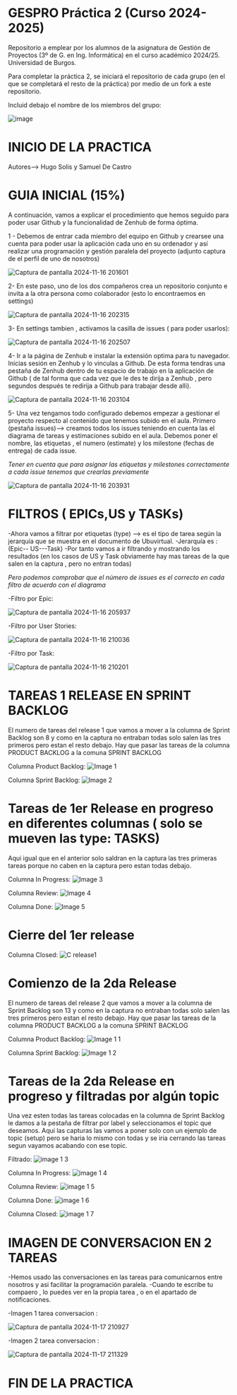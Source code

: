 # GESPRO Práctica 2 (Curso 2024-2025)
Repositorio a emplear por los alumnos de la asignatura de Gestión de Proyectos (3º de G. en Ing. Informática) en el curso académico 2024/25. Universidad de Burgos.

Para completar la práctica 2, se iniciará el repositorio de cada grupo (en el que se completará el resto de la práctica) por medio de un fork a este repositorio.

Incluid debajo el nombre de los miembros del grupo:

![image](https://github.com/user-attachments/assets/be4db69b-090a-4e6f-b5d1-80d4f23ada72)




# INICIO DE LA PRACTICA

Autores--> Hugo Solis y Samuel De Castro

# GUIA INICIAL (15%)

A continuación, vamos a explicar el procedimiento que hemos seguido para poder usar Github y la funcionalidad de Zenhub de forma óptima.

1 - Debemos de entrar cada miembro del equipo en Github y crearsee una cuenta para poder usar la aplicación cada uno en su ordenador y así realizar una programación y gestión paralela           del proyecto (adjunto captura de el perfil de uno de nosotros)

![Captura de pantalla 2024-11-16 201601](https://github.com/user-attachments/assets/d95c2d1d-eb17-47ef-80b4-f9e76bc821cb)


2- En este paso, uno de los dos compañeros crea un repositorio conjunto e invita a la otra persona como colaborador (esto lo encontraemos en settings)


![Captura de pantalla 2024-11-16 202315](https://github.com/user-attachments/assets/aa07ca0b-1a83-4205-84d8-20c939d1a831)


3- En settings tambien , activamos la casilla de issues ( para poder usarlos):

![Captura de pantalla 2024-11-16 202507](https://github.com/user-attachments/assets/da532773-0c7a-471a-b58a-9d73ac5e66d6)


4- Ir a la página de Zenhub e instalar la extensión optima para tu navegador. 
Inicias sesión en Zenhub y lo vinculas a Github.
De esta forma tendras una pestaña de Zenhub dentro de tu espacio de trabajo en la aplicación de Github ( de tal forma que cada vez que le des te dirija a Zenhub , pero segundos después
te redirija a Github para trabajar desde alli).


![Captura de pantalla 2024-11-16 203104](https://github.com/user-attachments/assets/b0d1ce69-2574-4443-b8ec-d0a8e54de90c)


5- Una vez tengamos todo configurado debemos empezar a gestionar el proyecto respecto al contenido que tenemos subido en el aula.
Primero (pestaña issues)--> creamos todos los issues teniendo en cuenta las el diagrama de tareas y estimaciones subido en el aula. Debemos poner el nombre, las etiquetas , el numero (estimate) y los milestone (fechas de entrega) de cada issue.

*Tener en cuenta que para asignar las etiquetas y milestones correctamente a cada issue tenemos que crearlas previamente*

![Captura de pantalla 2024-11-16 203931](https://github.com/user-attachments/assets/486cd087-904a-46bb-a537-f58d2e6408eb)


# FILTROS ( EPICs,US y TASKs)

-Ahora vamos a filtrar por etiquetas (type) --> es el tipo de tarea según la jerarquía que se muestra en el documento de Ubuvirtual. 
-Jerarquía es : (Epic-- US---Task)
-Por tanto vamos a ir filtrando y mostrando los resultados (en los casos de US y Task obviamente hay mas tareas de la que salen en la captura , pero no entran todas)

*Pero podemos comprobar que el número de issues es el correcto en cada filtro de acuerdo con el diagrama*

-Filtro por Epic:

![Captura de pantalla 2024-11-16 205937](https://github.com/user-attachments/assets/bc56cc60-df2e-4615-9650-8d2f85e77f8e)

-Filtro por User Stories: 

![Captura de pantalla 2024-11-16 210036](https://github.com/user-attachments/assets/915668b5-276c-4920-9517-ba5b6fa7909b)

-Filtro por Task: 

![Captura de pantalla 2024-11-16 210201](https://github.com/user-attachments/assets/15eb6995-5e65-4ac4-b9d8-99552d9b97c6)


# TAREAS 1 RELEASE EN SPRINT BACKLOG

El numero de tareas del release 1 que vamos a mover a la columna de Sprint Backlog son 8 y como en la captura no entraban todas solo salen las tres primeros pero estan el resto debajo.
Hay que pasar las tareas de la columna PRODUCT BACKLOG a la comuna SPRINT BACKLOG

Columna Product Backlog:
![Image 1](https://github.com/user-attachments/assets/26e2dd24-cf12-40c2-88e4-9629cf05baa3)

Columna Sprint Backlog:
![Image 2](https://github.com/user-attachments/assets/7b9d80d3-e183-45a5-8dc0-695d5d39462d)


# Tareas de 1er Release en progreso en diferentes columnas ( solo se mueven las type: TASKS) 

Aqui igual que en el anterior solo saldran en la captura las tres primeras tareas porque no caben en la captura pero estan todas debajo.

Columna In Progress:
![Image 3](https://github.com/user-attachments/assets/8019158a-d7ed-4c62-8a37-ff1d0837a926)

Columna Review:
![Image 4](https://github.com/user-attachments/assets/2f55794d-4c3e-4bd0-96a5-f45ad3c6ae87)

Columna Done:
![Image 5](https://github.com/user-attachments/assets/b597ee79-b8df-475a-9e51-96f0ba7e9172)

# Cierre del 1er release

Columna Closed:
![C release1](https://github.com/user-attachments/assets/bdad830b-5872-412c-8197-7824f8deba3d)

# Comienzo de la 2da Release

El numero de tareas del release 2 que vamos a mover a la columna de Sprint Backlog son 13 y como en la captura no entraban todas solo salen las tres primeros pero estan el resto debajo.
Hay que pasar las tareas de la columna PRODUCT BACKLOG a la comuna SPRINT BACKLOG

Columna Product Backlog:
![Image 1 1](https://github.com/user-attachments/assets/6b11bf5f-d09b-4067-b17b-361b63cf58ef)


Columna Sprint Backlog:
![Image 1 2](https://github.com/user-attachments/assets/6fdfca86-6e7a-4bc5-99e1-fe60ed82e2a6)

# Tareas de la 2da Release en progreso y filtradas por algún topic
Una vez esten todas las tareas colocadas en la columna de Sprint Backlog le damos a la pestaña de filtrar por label y seleccionamos el topic que deseamos.
Aqui las capturas las vamos a poner solo con un ejemplo de topic (setup) pero se haria lo mismo con todas y se iria cerrando las tareas segun vayamos acabando con ese topic.

Filtrado:
![image 1 3](https://github.com/user-attachments/assets/5f22245f-6f34-40ea-b7d4-5bf744724f0c)

Columna In Progress:
![image 1 4](https://github.com/user-attachments/assets/83be35ab-29c7-4557-abce-5d99d59d9366)

Columna Review:
![image 1 5](https://github.com/user-attachments/assets/f6ea6bfd-53af-4212-adb8-5dc3a3367d56)

Columna Done:
![image 1 6](https://github.com/user-attachments/assets/ce7255ec-bd85-4a52-90ce-cb0dd6cf09af)

Columna Closed:
![image 1 7](https://github.com/user-attachments/assets/eeb51b96-b7f7-4540-b54e-eba0d92f4bf1)


# IMAGEN DE CONVERSACION EN 2 TAREAS

-Hemos usado las conversaciones en las tareas para comunicarnos entre nosotros y asi facilitar la programación paralela.
-Cuando te escribe tu compaero , lo puedes ver en la propia tarea , o en el apartado de notificaciones.

-Imagen 1 tarea conversacion : 

![Captura de pantalla 2024-11-17 210927](https://github.com/user-attachments/assets/b3dc8a2b-3bce-4fe9-9755-723b6f698701)


-Imagen 2 tarea conversacion : 

![Captura de pantalla 2024-11-17 211329](https://github.com/user-attachments/assets/cd935893-fe22-42a6-ad32-8498c13ffa46)




# FIN DE LA PRACTICA















